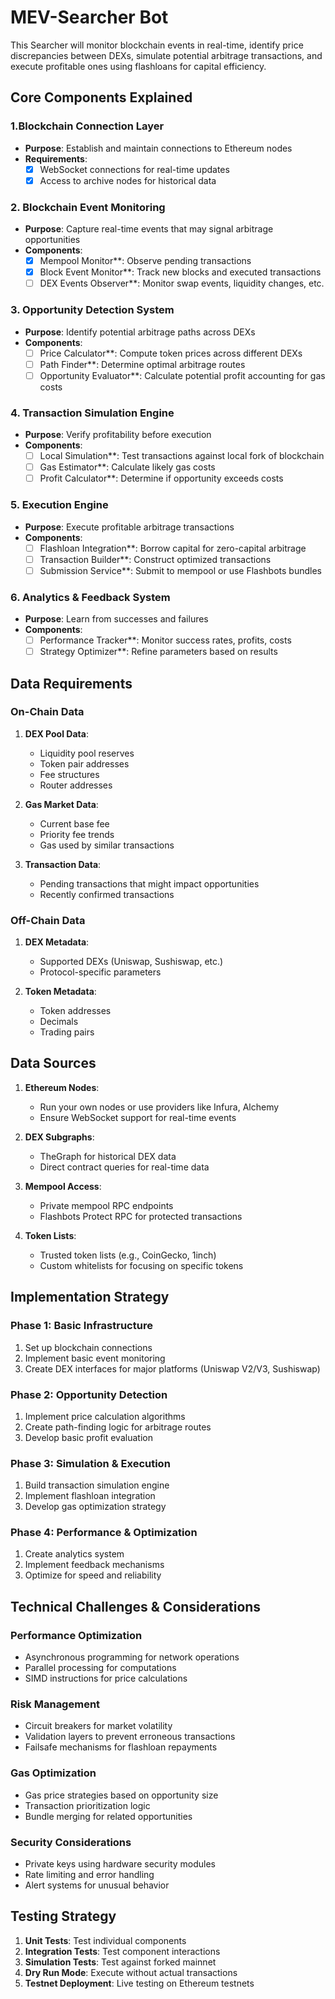 # MEV-Searcher Bot

This Searcher will monitor blockchain events in real-time, identify price discrepancies between DEXs, simulate potential arbitrage transactions, and execute profitable ones using flashloans for capital efficiency.

## Core Components Explained

### 1.Blockchain Connection Layer

- **Purpose**: Establish and maintain connections to Ethereum nodes
- **Requirements**:
  - [x] WebSocket connections for real-time updates
  - [x] Access to archive nodes for historical data

### 2. Blockchain Event Monitoring

- **Purpose**: Capture real-time events that may signal arbitrage opportunities
- **Components**:
  - [x] Mempool Monitor**: Observe pending transactions
  - [x] Block Event Monitor**: Track new blocks and executed transactions
  - [ ] DEX Events Observer**: Monitor swap events, liquidity changes, etc.

### 3. Opportunity Detection System

- **Purpose**: Identify potential arbitrage paths across DEXs
- **Components**:
  - [ ] Price Calculator**: Compute token prices across different DEXs
  - [ ] Path Finder**: Determine optimal arbitrage routes
  - [ ] Opportunity Evaluator**: Calculate potential profit accounting for gas costs

### 4. Transaction Simulation Engine

- **Purpose**: Verify profitability before execution
- **Components**:
  - [ ] Local Simulation**: Test transactions against local fork of blockchain
  - [ ] Gas Estimator**: Calculate likely gas costs
  - [ ] Profit Calculator**: Determine if opportunity exceeds costs

### 5. Execution Engine

- **Purpose**: Execute profitable arbitrage transactions
- **Components**:
  - [ ] Flashloan Integration**: Borrow capital for zero-capital arbitrage
  - [ ] Transaction Builder**: Construct optimized transactions
  - [ ] Submission Service**: Submit to mempool or use Flashbots bundles

### 6. Analytics & Feedback System

- **Purpose**: Learn from successes and failures
- **Components**:
  - [ ] Performance Tracker**: Monitor success rates, profits, costs
  - [ ] Strategy Optimizer**: Refine parameters based on results

## Data Requirements

### On-Chain Data

1. **DEX Pool Data**:
   - Liquidity pool reserves
   - Token pair addresses
   - Fee structures
   - Router addresses

2. **Gas Market Data**:
   - Current base fee
   - Priority fee trends
   - Gas used by similar transactions

3. **Transaction Data**:
   - Pending transactions that might impact opportunities
   - Recently confirmed transactions

### Off-Chain Data

1. **DEX Metadata**:
   - Supported DEXs (Uniswap, Sushiswap, etc.)
   - Protocol-specific parameters

2. **Token Metadata**:
   - Token addresses
   - Decimals
   - Trading pairs

## Data Sources

1. **Ethereum Nodes**:
   - Run your own nodes or use providers like Infura, Alchemy
   - Ensure WebSocket support for real-time events

2. **DEX Subgraphs**:
   - TheGraph for historical DEX data
   - Direct contract queries for real-time data

3. **Mempool Access**:
   - Private mempool RPC endpoints
   - Flashbots Protect RPC for protected transactions

4. **Token Lists**:
   - Trusted token lists (e.g., CoinGecko, 1inch)
   - Custom whitelists for focusing on specific tokens

## Implementation Strategy

### Phase 1: Basic Infrastructure

1. Set up blockchain connections
2. Implement basic event monitoring
3. Create DEX interfaces for major platforms (Uniswap V2/V3, Sushiswap)

### Phase 2: Opportunity Detection

1. Implement price calculation algorithms
2. Create path-finding logic for arbitrage routes
3. Develop basic profit evaluation

### Phase 3: Simulation & Execution

1. Build transaction simulation engine
2. Implement flashloan integration
3. Develop gas optimization strategy

### Phase 4: Performance & Optimization

1. Create analytics system
2. Implement feedback mechanisms
3. Optimize for speed and reliability

## Technical Challenges & Considerations

### Performance Optimization

- Asynchronous programming for network operations
- Parallel processing for computations
- SIMD instructions for price calculations

### Risk Management

- Circuit breakers for market volatility
- Validation layers to prevent erroneous transactions
- Failsafe mechanisms for flashloan repayments

### Gas Optimization

- Gas price strategies based on opportunity size
- Transaction prioritization logic
- Bundle merging for related opportunities

### Security Considerations

- Private keys using hardware security modules
- Rate limiting and error handling
- Alert systems for unusual behavior

## Testing Strategy

1. **Unit Tests**: Test individual components
2. **Integration Tests**: Test component interactions
3. **Simulation Tests**: Test against forked mainnet
4. **Dry Run Mode**: Execute without actual transactions
5. **Testnet Deployment**: Live testing on Ethereum testnets
